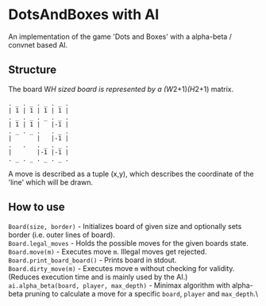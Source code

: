 # DotsAndBoxes with AI

An implementation of the game 'Dots and Boxes' with a alpha-beta / convnet based AI.

## Structure

The board W*H sized board is represented by a (W*2+1)*(H*2+1) matrix.

```
. _ . _ . _ . _ .
| 1 | 1 | 1 | 1 |
. _ . _ . _ . _ .
| 1 | 1 |   |-1 |
. _ . _ .   . _ .
|       |   |-1 |
.   .   . _ . _ .
|       |-1 |-1 |
. _ . _ . _ . _ .
```

A move is described as a tuple (x,y), which describes the coordinate of the 'line' which will be drawn.

## How to use

`Board(size, border)` - Initializes board of given size and optionally sets border (i.e. outer lines of board).\
`Board.legal_moves` - Holds the possible moves for the given boards state.\
`Board.move(m)` - Executes move `m`. Illegal moves get rejected.\
`Board.print_board_board()` - Prints board in stdout.\
`Board.dirty_move(m)` - Executes move `m` without checking for validity. (Reduces execution time and is mainly used by the AI.)\
`ai.alpha_beta(board, player, max_depth)` - Minimax algorithm with alpha-beta pruning to calculate a move for a specific `board`, `player` and `max_depth`.\
